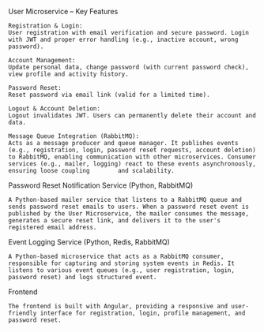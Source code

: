 User Microservice – Key Features

    Registration & Login:
    User registration with email verification and secure password. Login with JWT and proper error handling (e.g., inactive account, wrong password).

    Account Management:
    Update personal data, change password (with current password check), view profile and activity history.

    Password Reset:
    Reset password via email link (valid for a limited time).
    
    Logout & Account Deletion:
    Logout invalidates JWT. Users can permanently delete their account and data.

    Message Queue Integration (RabbitMQ):
    Acts as a message producer and queue manager. It publishes events (e.g., registration, login, password reset requests, account deletion) to RabbitMQ, enabling communication with other microservices. Consumer services (e.g., mailer, logging) react to these events asynchronously, ensuring loose coupling        and scalability.   

Password Reset Notification Service (Python, RabbitMQ)

    A Python-based mailer service that listens to a RabbitMQ queue and sends password reset emails to users. When a password reset event is published by the User Microservice, the mailer consumes the message, generates a secure reset link, and delivers it to the user's registered email address.

Event Logging Service (Python, Redis, RabbitMQ)

    A Python-based microservice that acts as a RabbitMQ consumer, responsible for capturing and storing system events in Redis. It listens to various event queues (e.g., user registration, login, password reset) and logs structured event.

Frontend
    
    The frontend is built with Angular, providing a responsive and user-friendly interface for registration, login, profile management, and password reset.
